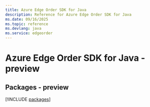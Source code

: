 ```yaml
---
title: Azure Edge Order SDK for Java
description: Reference for Azure Edge Order SDK for Java
ms.date: 09/16/2025
ms.topic: reference
ms.devlang: java
ms.service: edgeorder
---
```

# Azure Edge Order SDK for Java - preview
## Packages - preview
[!INCLUDE [packages](edge-order-index.md)]